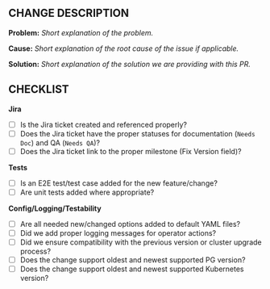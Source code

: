 **CHANGE DESCRIPTION**
---
**Problem:**
*Short explanation of the problem.*

**Cause:**
*Short explanation of the root cause of the issue if applicable.*

**Solution:**
*Short explanation of the solution we are providing with this PR.*

**CHECKLIST**
---
**Jira**
- [ ] Is the Jira ticket created and referenced properly?
- [ ] Does the Jira ticket have the proper statuses for documentation (`Needs Doc`) and QA (`Needs QA`)?
- [ ] Does the Jira ticket link to the proper milestone (Fix Version field)?

**Tests**
- [ ] Is an E2E test/test case added for the new feature/change?
- [ ] Are unit tests added where appropriate?

**Config/Logging/Testability**
- [ ] Are all needed new/changed options added to default YAML files?
- [ ] Did we add proper logging messages for operator actions?
- [ ] Did we ensure compatibility with the previous version or cluster upgrade process?
- [ ] Does the change support oldest and newest supported PG version?
- [ ] Does the change support oldest and newest supported Kubernetes version?
